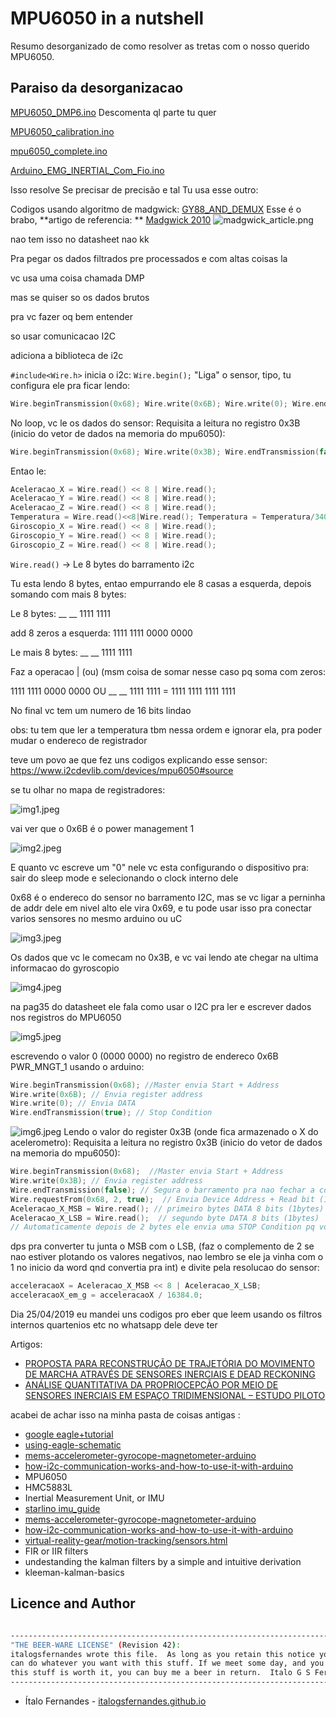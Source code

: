 # MPU6050 in a nutshell
Resumo desorganizado de como resolver as tretas com o nosso querido MPU6050.

## Paraiso da desorganizacao

[MPU6050_DMP6.ino](https://github.com/jrowberg/i2cdevlib/blob/master/Arduino/MPU6050/examples/MPU6050_DMP6/MPU6050_DMP6.ino)
Descomenta ql parte tu quer


[MPU6050_calibration.ino](https://github.com/italogsfernandes/rastreamento-inercial/blob/master/Codigos%20para%20consulta%20e%20referecias/Firmware/Arduino/MPU6050_calibration/MPU6050_calibration.ino)

[mpu6050_complete.ino](https://github.com/italogsfernandes/rastreamento-inercial/blob/master/Codigos%20para%20consulta%20e%20referecias/Firmware/Andrei-pu6050_complete/mpu6050_complete/mpu6050_complete.ino)

[Arduino_EMG_INERTIAL_Com_Fio.ino](https://github.com/BIOLAB-UFU-BRAZIL/cobec-competicao/blob/master/SistemaDeAquisicao/Arduino_EMG_INERTIAL_Com_Fio/Arduino_EMG_INERTIAL_Com_Fio.ino)

Isso resolve
Se precisar de precisão e tal
Tu usa esse outro:

Codigos usando algoritmo de madgwick: [GY88_AND_DEMUX](https://github.com/italogsfernandes/rastreamento-inercial/tree/master/Firmware/GY88_AND_DEMUX)
Esse é o brabo, **artigo de referencia: ** [Madgwick 2010](http://x-io.co.uk/res/doc/madgwick_internal_report.pdf)
![madgwick_article.png](madgwick_article.png)

nao tem isso no datasheet nao kk

Pra pegar os dados filtrados pre processados e com altas coisas la

vc usa uma coisa chamada DMP

mas se quiser so os dados brutos

pra vc fazer oq bem entender

so usar comunicacao I2C

adiciona a biblioteca de i2c

`#include<Wire.h>`
inicia o i2c: `Wire.begin();`
"Liga" o sensor, tipo, tu configura ele pra ficar lendo:
```cpp
Wire.beginTransmission(0x68); Wire.write(0x6B); Wire.write(0); Wire.endTransmission(true);
```
No loop, vc le os dados do sensor: 
Requisita a leitura no registro 0x3B (inicio do vetor de dados na memoria do mpu6050):
```cpp
Wire.beginTransmission(0x68); Wire.write(0x3B); Wire.endTransmission(false); Wire.requestFrom(0x68,14,true); 
```
Entao le:
```cpp
Aceleracao_X = Wire.read() << 8 | Wire.read(); 
Aceleracao_Y = Wire.read() << 8 | Wire.read(); 
Aceleracao_Z = Wire.read() << 8 | Wire.read(); 
Temperatura = Wire.read()<<8|Wire.read(); Temperatura = Temperatura/340.00+36.53;
Giroscopio_X = Wire.read() << 8 | Wire.read(); 
Giroscopio_Y = Wire.read() << 8 | Wire.read();
Giroscopio_Z = Wire.read() << 8 | Wire.read();
```
`Wire.read()` -> Le 8 bytes do barramento i2c

Tu esta lendo 8 bytes, entao empurrando ele 8 casas a esquerda, depois somando com mais 8 bytes:

Le 8 bytes: __ __ 1111 1111

add 8 zeros a esquerda: 1111 1111 0000 0000

Le mais 8 bytes: __ __ 1111 1111

Faz a operacao | (ou) (msm coisa de somar nesse caso pq soma com zeros: 

1111 1111 0000 0000 OU __ __ 1111 1111 = 1111 1111 1111 1111

No final vc tem um numero de 16 bits lindao

obs: tu tem que ler a temperatura tbm nessa ordem e ignorar ela, pra poder mudar o endereco de registrador

teve um povo ae que fez uns codigos explicando esse sensor: https://www.i2cdevlib.com/devices/mpu6050#source


se tu olhar no mapa de registradores:

![img1.jpeg](img1.jpeg)

vai ver que o 0x6B é o power management 1

![img2.jpeg](img2.jpeg)

E quanto vc escreve um "0" nele vc esta configurando o dispositivo pra: sair do sleep mode e selecionando o clock interno dele

0x68 é o endereco do sensor no barramento I2C, mas se  vc ligar a perninha de addr dele em nivel alto ele vira 0x69, e tu pode usar isso pra conectar varios sensores no mesmo arduino
ou uC

![img3.jpeg](img3.jpeg)

Os dados que vc le comecam no 0x3B, e vc vai lendo ate chegar na ultima informacao do gyroscopio

![img4.jpeg](img4.jpeg)

na pag35 do datasheet ele fala como usar o I2C pra ler e escrever dados nos registros do MPU6050

![img5.jpeg](img5.jpeg)

escrevendo o valor 0 (0000 0000) no registro de endereco 0x6B PWR_MNGT_1 usando o arduino: 
```cpp
Wire.beginTransmission(0x68); //Master envia Start + Address
Wire.write(0x6B); // Envia register address
Wire.write(0); // Envia DATA
Wire.endTransmission(true); // Stop Condition
```

![img6.jpeg](img6.jpeg)
Lendo o valor do register 0x3B (onde fica armazenado o X do acelerometro):
Requisita a leitura no registro 0x3B (inicio do vetor de dados na memoria do mpu6050):
```cpp
Wire.beginTransmission(0x68);  //Master envia Start + Address
Wire.write(0x3B); // Envia register address
Wire.endTransmission(false); // Segura o barramento pra nao fechar a conexao antes de enviar uma requisicao de leitura
Wire.requestFrom(0x68, 2, true);  // Envia Device Address + Read bit (1) e configura o arduino pra segurar o barramento pelos proximos 2 bytes e depois de 2 bytes enviar uma stop condition (true) 
Aceleracao_X_MSB = Wire.read(); // primeiro bytes DATA 8 bits (1bytes)  received data
Aceleracao_X_LSB = Wire.read();  // segundo byte DATA 8 bits (1bytes)  received data
// Automaticamente depois de 2 bytes ele envia uma STOP Condition pq voce definiu com "Wire.requestFrom(0x68, 2, true);"
```

dps pra converter tu junta o MSB com o LSB, (faz o complemento de 2 se nao estiver plotando os valores negativos, nao lembro se ele ja vinha com o 1 no inicio da word qnd convertia pra int) e divite pela resolucao do sensor:
```cpp
acceleracaoX = Aceleracao_X_MSB << 8 | Aceleracao_X_LSB;
acceleracaoX_em_g = acceleracaoX / 16384.0;
```
Dia 25/04/2019 eu mandei uns codigos pro eber que leem usando os filtros internos quartenios etc
no whatsapp dele deve ter

Artigos:
* [PROPOSTA PARA RECONSTRUÇÃO DE TRAJETÓRIA DO MOVIMENTO DE MARCHA ATRAVÉS DE SENSORES INERCIAIS E DEAD RECKONING](https://www.even3.com.br/anais/xiseb/128403-proposta-para-reconstrucao-de-trajetoria-do-movimento-de-marcha-atraves-de-sensores-inerciais-e-dead-reckoning/)
* [ANÁLISE QUANTITATIVA DA PROPRIOCEPÇÃO POR MEIO DE SENSORES INERCIAIS EM ESPAÇO TRIDIMENSIONAL – ESTUDO PILOTO](https://www.even3.com.br/anais/cobecseb/78902-analise-quantitativa-da-propriocepcao-por-meio-de-sensores-inerciais-em-espaco-tridimensional--estudo-piloto/)

acabei de achar isso na minha pasta de coisas antigas : 

* [google eagle+tutorial](https://www.google.com.br/search?q=eagle&ie=utf-8&oe=utf-8&client=firefox-b-ab&gfe_rd=cr&ei=hX16V_3YEKrL8ge9roSIDA#q=eagle+tutorial)
* [using-eagle-schematic](https://learn.sparkfun.com/tutorials/using-eagle-schematic)
* [mems-accelerometer-gyrocope-magnetometer-arduino](http://howtomechatronics.com/how-it-works/electrical-engineering/mems-accelerometer-gyrocope-magnetometer-arduino/)
* [how-i2c-communication-works-and-how-to-use-it-with-arduino](http://howtomechatronics.com/tutorials/arduino/how-i2c-communication-works-and-how-to-use-it-with-arduino/)
* MPU6050
* HMC5883L
* Inertial Measurement Unit, or IMU
* [starlino imu_guide](http://www.starlino.com/imu_guide.html)
* [mems-accelerometer-gyrocope-magnetometer-arduino](http://howtomechatronics.com/how-it-works/electrical-engineering/mems-accelerometer-gyrocope-magnetometer-arduino/)
* [how-i2c-communication-works-and-how-to-use-it-with-arduino](http://howtomechatronics.com/tutorials/arduino/how-i2c-communication-works-and-how-to-use-it-with-arduino/)
* [virtual-reality-gear/motion-tracking/sensors.html](http://www.vrs.org.uk/virtual-reality-gear/motion-tracking/sensors.html)
* FIR or IIR filters 
* undestanding the kalman filters by a simple and intuitive derivation
* kleeman-kalman-basics


## Licence and Author

```bash

-----------------------------------------------------------------------------
"THE BEER-WARE LICENSE" (Revision 42):
italogsfernandes wrote this file.  As long as you retain this notice you
can do whatever you want with this stuff. If we meet some day, and you think
this stuff is worth it, you can buy me a beer in return.  Italo G S Fernandes
-----------------------------------------------------------------------------

```
* Ítalo Fernandes - [italogsfernandes.github.io](https://italogsfernandes.github.io)

